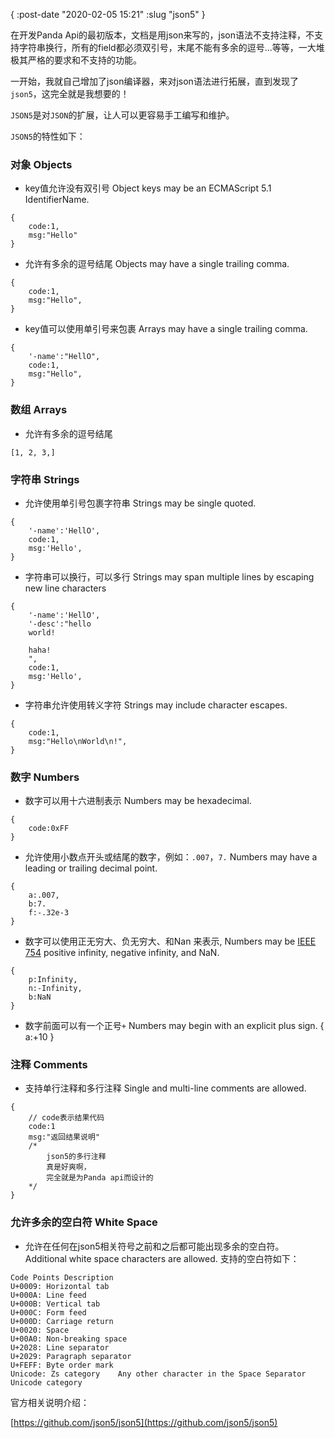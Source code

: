 {
    :post-date "2020-02-05 15:21"
    :slug "json5"
}

在开发Panda Api的最初版本，文档是用json来写的，json语法不支持注释，不支持字符串换行，所有的field都必须双引号，末尾不能有多余的逗号...等等，一大堆极其严格的要求和不支持的功能。

一开始，我就自己增加了json编译器，来对json语法进行拓展，直到发现了`json5`，这完全就是我想要的！

`JSON5`是对`JSON`的扩展，让人可以更容易手工编写和维护。

`JSON5`的特性如下：

### 对象 Objects
- key值允许没有双引号 Object keys may be an ECMAScript 5.1 IdentifierName.
```.language-json5
{
    code:1,
    msg:"Hello"
}
```
- 允许有多余的逗号结尾 Objects may have a single trailing comma.
```.language-json5
{
    code:1,
    msg:"Hello",
}
```
- key值可以使用单引号来包裹 Arrays may have a single trailing comma.
```.language-json5
{
    '-name':"HellO",
    code:1,
    msg:"Hello",
}
```

### 数组 Arrays
- 允许有多余的逗号结尾

```.language-json5
[1, 2, 3,]
```

### 字符串 Strings
- 允许使用单引号包裹字符串 Strings may be single quoted.

```.language-json5
{
    '-name':'HellO',
    code:1,
    msg:'Hello',
}
```
- 字符串可以换行，可以多行 Strings may span multiple lines by escaping new line characters
```.language-json5
{
    '-name':'HellO',
    '-desc':"hello
    world!

    haha!
    ",
    code:1,
    msg:'Hello',
}
```
- 字符串允许使用转义字符 Strings may include character escapes.
```.language-json5
{
    code:1,
    msg:"Hello\nWorld\n!",
}
```

### 数字 Numbers
- 数字可以用十六进制表示 Numbers may be hexadecimal.
```.language-json5
{
    code:0xFF
}
```
- 允许使用小数点开头或结尾的数字，例如：`.007`，`7.` Numbers may have a leading or trailing decimal point.
```.language-json5
{
    a:.007,
    b:7.
    f:-.32e-3
}
```
- 数字可以使用正无穷大、负无穷大、和Nan 来表示,  Numbers may be [IEEE 754](https://ieeexplore.ieee.org/document/4610935) positive infinity, negative infinity, and NaN.
```.language-json5
{
    p:Infinity,
    n:-Infinity,
    b:NaN
}
```

- 数字前面可以有一个正号`+` Numbers may begin with an explicit plus sign.
{
    a:+10
}

### 注释 Comments
- 支持单行注释和多行注释 Single and multi-line comments are allowed.
```.language-json5
{
    // code表示结果代码
    code:1
    msg:"返回结果说明"
    /*
        json5的多行注释
        真是好爽啊，
        完全就是为Panda api而设计的
    */
}
```

### 允许多余的空白符 White Space
- 允许在任何在json5相关符号之前和之后都可能出现多余的空白符。 Additional white space characters are allowed. 支持的空白符如下：
```.language-json5
Code Points	Description
U+0009:	Horizontal tab
U+000A:	Line feed
U+000B:	Vertical tab
U+000C:	Form feed
U+000D:	Carriage return
U+0020:	Space
U+00A0:	Non-breaking space
U+2028:	Line separator
U+2029:	Paragraph separator
U+FEFF:	Byte order mark
Unicode: Zs category	Any other character in the Space Separator Unicode category

```




官方相关说明介绍：

[https://github.com/json5/json5](https://github.com/json5/json5)